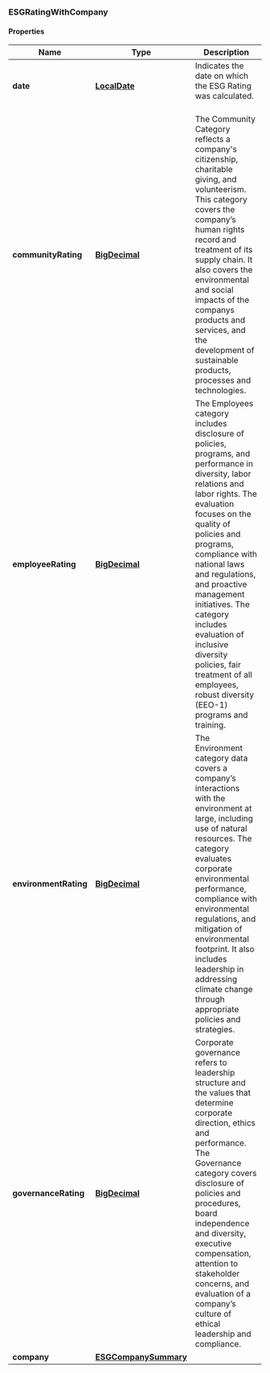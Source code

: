 
[//]: # (CLASS:ESGRatingWithCompany)

[//]: # (KIND:object)

### ESGRatingWithCompany

#### Properties

[//]: # (START_DEFINITION)

Name | Type | Description
------------ | ------------- | -------------
**date** | [**LocalDate**](LocalDate.md) | Indicates the date on which the ESG Rating was calculated. &nbsp;
**communityRating** | [**BigDecimal**](BigDecimal.md) | The Community Category reflects a company&#39;s citizenship, charitable giving, and volunteerism. This category covers the company’s human rights record and treatment of its supply chain. It also covers the environmental and social impacts of the companys products and services, and the development of sustainable products, processes and technologies. &nbsp;
**employeeRating** | [**BigDecimal**](BigDecimal.md) | The Employees category includes disclosure of policies, programs, and performance in diversity, labor relations and labor rights. The evaluation focuses on the quality of policies and programs, compliance with national laws and regulations, and proactive management initiatives. The category includes evaluation of inclusive diversity policies, fair treatment of all employees, robust diversity (EEO-1) programs and training. &nbsp;
**environmentRating** | [**BigDecimal**](BigDecimal.md) | The Environment category data covers a company’s interactions with the environment at large, including use of natural resources. The category evaluates corporate environmental performance, compliance with environmental regulations, and mitigation of environmental footprint. It also includes leadership in addressing climate change through appropriate policies and strategies. &nbsp;
**governanceRating** | [**BigDecimal**](BigDecimal.md) | Corporate governance refers to leadership structure and the values that determine corporate direction, ethics and performance. The Governance category covers disclosure of policies and procedures, board independence and diversity, executive compensation, attention to stakeholder concerns, and evaluation of a company’s culture of ethical leadership and compliance. &nbsp;
**company** | [**ESGCompanySummary**](ESGCompanySummary.md) |  &nbsp;

[//]: # (END_DEFINITION)


[//]: # (CONTAINED_CLASS:LocalDate)


[//]: # (CONTAINED_CLASS:BigDecimal)


[//]: # (CONTAINED_CLASS:BigDecimal)


[//]: # (CONTAINED_CLASS:BigDecimal)


[//]: # (CONTAINED_CLASS:BigDecimal)


[//]: # (CONTAINED_CLASS:ESGCompanySummary)





